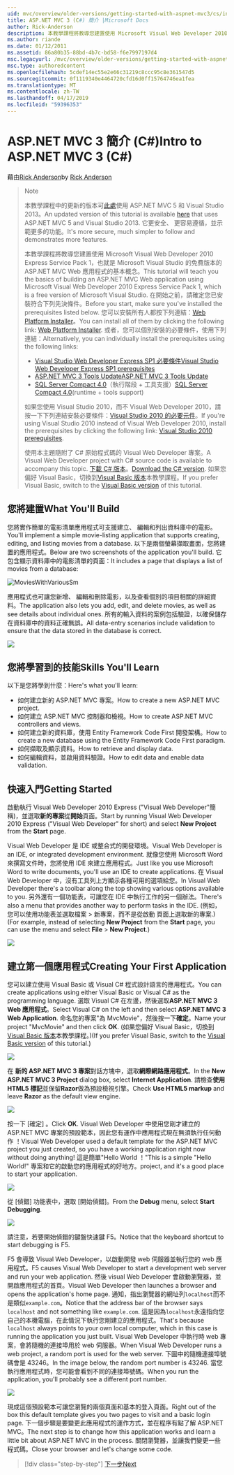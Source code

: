 ```yaml
---
uid: mvc/overview/older-versions/getting-started-with-aspnet-mvc3/cs/intro-to-aspnet-mvc-3
title: ASP.NET MVC 3 (C#) 簡介 |Microsoft Docs
author: Rick-Anderson
description: 本教學課程將教導您建置使用 Microsoft Visual Web Developer 2010 Express Service Pack 1，也就是 ASP.NET MVC Web 應用程式的基本概念...
ms.author: riande
ms.date: 01/12/2011
ms.assetid: 86a80b35-88bd-4b7c-bd58-f6e7997197d4
msc.legacyurl: /mvc/overview/older-versions/getting-started-with-aspnet-mvc3/cs/intro-to-aspnet-mvc-3
msc.type: authoredcontent
ms.openlocfilehash: 5cdef14ec55e2e66c31219c8ccc95c8e361547d5
ms.sourcegitcommit: 0f1119340e4464720cfd16d0ff15764746ea1fea
ms.translationtype: MT
ms.contentlocale: zh-TW
ms.lasthandoff: 04/17/2019
ms.locfileid: "59396353"
---
```

# <a name="intro-to-aspnet-mvc-3-c"></a><span data-ttu-id="bc871-103">ASP.NET MVC 3 簡介 (C#)</span><span class="sxs-lookup"><span data-stu-id="bc871-103">Intro to ASP.NET MVC 3 (C#)</span></span>

<span data-ttu-id="bc871-104">藉由[Rick Anderson]((https://twitter.com/RickAndMSFT))</span><span class="sxs-lookup"><span data-stu-id="bc871-104">by [Rick Anderson]((https://twitter.com/RickAndMSFT))</span></span>

> > [!NOTE]
> > <span data-ttu-id="bc871-105">本教學課程中的更新的版本可[此處](../../../getting-started/introduction/getting-started.md)使用 ASP.NET MVC 5 和 Visual Studio 2013。</span><span class="sxs-lookup"><span data-stu-id="bc871-105">An updated version of this tutorial is available [here](../../../getting-started/introduction/getting-started.md) that uses ASP.NET MVC 5 and Visual Studio 2013.</span></span> <span data-ttu-id="bc871-106">它更安全、 更容易遵循，並示範更多的功能。</span><span class="sxs-lookup"><span data-stu-id="bc871-106">It's more secure, much simpler to follow and demonstrates more features.</span></span>
> 
> 
> <span data-ttu-id="bc871-107">本教學課程將教導您建置使用 Microsoft Visual Web Developer 2010 Express Service Pack 1，也就是 Microsoft Visual Studio 的免費版本的 ASP.NET MVC Web 應用程式的基本概念。</span><span class="sxs-lookup"><span data-stu-id="bc871-107">This tutorial will teach you the basics of building an ASP.NET MVC Web application using Microsoft Visual Web Developer 2010 Express Service Pack 1, which is a free version of Microsoft Visual Studio.</span></span> <span data-ttu-id="bc871-108">在開始之前，請確定您已安裝符合下列先決條件。</span><span class="sxs-lookup"><span data-stu-id="bc871-108">Before you start, make sure you've installed the prerequisites listed below.</span></span> <span data-ttu-id="bc871-109">您可以安裝所有人都按下列連結：[Web Platform Installer](https://www.microsoft.com/web/gallery/install.aspx?appid=VWD2010SP1Pack)。</span><span class="sxs-lookup"><span data-stu-id="bc871-109">You can install all of them by clicking the following link: [Web Platform Installer](https://www.microsoft.com/web/gallery/install.aspx?appid=VWD2010SP1Pack).</span></span> <span data-ttu-id="bc871-110">或者，您可以個別安裝的必要條件，使用下列連結：</span><span class="sxs-lookup"><span data-stu-id="bc871-110">Alternatively, you can individually install the prerequisites using the following links:</span></span>
> 
> - [<span data-ttu-id="bc871-111">Visual Studio Web Developer Express SP1 必要條件</span><span class="sxs-lookup"><span data-stu-id="bc871-111">Visual Studio Web Developer Express SP1 prerequisites</span></span>](https://www.microsoft.com/web/gallery/install.aspx?appid=VWD2010SP1Pack)
> - [<span data-ttu-id="bc871-112">ASP.NET MVC 3 Tools Update</span><span class="sxs-lookup"><span data-stu-id="bc871-112">ASP.NET MVC 3 Tools Update</span></span>](https://www.microsoft.com/web/gallery/install.aspx?appsxml=&amp;appid=MVC3)
> - <span data-ttu-id="bc871-113">[SQL Server Compact 4.0](https://www.microsoft.com/web/gallery/install.aspx?appid=SQLCE;SQLCEVSTools_4_0)（執行階段 + 工具支援）</span><span class="sxs-lookup"><span data-stu-id="bc871-113">[SQL Server Compact 4.0](https://www.microsoft.com/web/gallery/install.aspx?appid=SQLCE;SQLCEVSTools_4_0)(runtime + tools support)</span></span>
> 
> <span data-ttu-id="bc871-114">如果您使用 Visual Studio 2010，而不 Visual Web Developer 2010，請按一下下列連結安裝必要條件：[Visual Studio 2010 的必要元件](https://www.microsoft.com/web/gallery/install.aspx?appsxml=&amp;appid=VS2010SP1Pack)。</span><span class="sxs-lookup"><span data-stu-id="bc871-114">If you're using Visual Studio 2010 instead of Visual Web Developer 2010, install the prerequisites by clicking the following link: [Visual Studio 2010 prerequisites](https://www.microsoft.com/web/gallery/install.aspx?appsxml=&amp;appid=VS2010SP1Pack).</span></span>
> 
> <span data-ttu-id="bc871-115">使用本主題隨附了 C# 原始程式碼的 Visual Web Developer 專案。</span><span class="sxs-lookup"><span data-stu-id="bc871-115">A Visual Web Developer project with C# source code is available to accompany this topic.</span></span> <span data-ttu-id="bc871-116">[下載 C# 版本](https://code.msdn.microsoft.com/Introduction-to-MVC-3-10d1b098)。</span><span class="sxs-lookup"><span data-stu-id="bc871-116">[Download the C# version](https://code.msdn.microsoft.com/Introduction-to-MVC-3-10d1b098).</span></span> <span data-ttu-id="bc871-117">如果您偏好 Visual Basic，切換到[Visual Basic 版本](../vb/intro-to-aspnet-mvc-3.md)本教學課程。</span><span class="sxs-lookup"><span data-stu-id="bc871-117">If you prefer Visual Basic, switch to the [Visual Basic version](../vb/intro-to-aspnet-mvc-3.md) of this tutorial.</span></span>


## <a name="what-youll-build"></a><span data-ttu-id="bc871-118">您將建置</span><span class="sxs-lookup"><span data-stu-id="bc871-118">What You'll Build</span></span>

<span data-ttu-id="bc871-119">您將實作簡單的電影清單應用程式可支援建立、 編輯和列出資料庫中的電影。</span><span class="sxs-lookup"><span data-stu-id="bc871-119">You'll implement a simple movie-listing application that supports creating, editing, and listing movies from a database.</span></span> <span data-ttu-id="bc871-120">以下是兩個螢幕擷取畫面，您將建置的應用程式。</span><span class="sxs-lookup"><span data-stu-id="bc871-120">Below are two screenshots of the application you'll build.</span></span> <span data-ttu-id="bc871-121">它包含顯示資料庫中的電影清單的頁面：</span><span class="sxs-lookup"><span data-stu-id="bc871-121">It includes a page that displays a list of movies from a database:</span></span>

![MoviesWithVariousSm](intro-to-aspnet-mvc-3/_static/image1.png)

<span data-ttu-id="bc871-123">應用程式也可讓您新增、 編輯和刪除電影，以及查看個別的項目相關的詳細資料。</span><span class="sxs-lookup"><span data-stu-id="bc871-123">The application also lets you add, edit, and delete movies, as well as see details about individual ones.</span></span> <span data-ttu-id="bc871-124">所有的輸入資料的案例包括驗證，以確保儲存在資料庫中的資料正確無誤。</span><span class="sxs-lookup"><span data-stu-id="bc871-124">All data-entry scenarios include validation to ensure that the data stored in the database is correct.</span></span>

![](intro-to-aspnet-mvc-3/_static/image2.png)

## <a name="skills-youll-learn"></a><span data-ttu-id="bc871-125">您將學習到的技能</span><span class="sxs-lookup"><span data-stu-id="bc871-125">Skills You'll Learn</span></span>

<span data-ttu-id="bc871-126">以下是您將學到什麼：</span><span class="sxs-lookup"><span data-stu-id="bc871-126">Here's what you'll learn:</span></span>

- <span data-ttu-id="bc871-127">如何建立新的 ASP.NET MVC 專案。</span><span class="sxs-lookup"><span data-stu-id="bc871-127">How to create a new ASP.NET MVC project.</span></span>
- <span data-ttu-id="bc871-128">如何建立 ASP.NET MVC 控制器和檢視。</span><span class="sxs-lookup"><span data-stu-id="bc871-128">How to create ASP.NET MVC controllers and views.</span></span>
- <span data-ttu-id="bc871-129">如何建立新的資料庫，使用 Entity Framework Code First 開發架構。</span><span class="sxs-lookup"><span data-stu-id="bc871-129">How to create a new database using the Entity Framework Code First paradigm.</span></span>
- <span data-ttu-id="bc871-130">如何擷取及顯示資料。</span><span class="sxs-lookup"><span data-stu-id="bc871-130">How to retrieve and display data.</span></span>
- <span data-ttu-id="bc871-131">如何編輯資料，並啟用資料驗證。</span><span class="sxs-lookup"><span data-stu-id="bc871-131">How to edit data and enable data validation.</span></span>

## <a name="getting-started"></a><span data-ttu-id="bc871-132">快速入門</span><span class="sxs-lookup"><span data-stu-id="bc871-132">Getting Started</span></span>

<span data-ttu-id="bc871-133">啟動執行 Visual Web Developer 2010 Express ("Visual Web Developer"簡稱)，並選取**新的專案**從**開始**頁面。</span><span class="sxs-lookup"><span data-stu-id="bc871-133">Start by running Visual Web Developer 2010 Express ("Visual Web Developer" for short) and select **New Project** from the **Start** page.</span></span>

<span data-ttu-id="bc871-134">Visual Web Developer 是 IDE 或整合式的開發環境。</span><span class="sxs-lookup"><span data-stu-id="bc871-134">Visual Web Developer is an IDE, or integrated development environment.</span></span> <span data-ttu-id="bc871-135">就像您使用 Microsoft Word 來撰寫文件時，您將使用 IDE 來建立應用程式。</span><span class="sxs-lookup"><span data-stu-id="bc871-135">Just like you use Microsoft Word to write documents, you'll use an IDE to create applications.</span></span> <span data-ttu-id="bc871-136">在 Visual Web Developer 中，沒有工具列上方顯示各種可用的選項給您。</span><span class="sxs-lookup"><span data-stu-id="bc871-136">In Visual Web Developer there's a toolbar along the top showing various options available to you.</span></span> <span data-ttu-id="bc871-137">另外還有一個功能表，可讓您在 IDE 中執行工作的另一個辦法。</span><span class="sxs-lookup"><span data-stu-id="bc871-137">There's also a menu that provides another way to perform tasks in the IDE.</span></span> <span data-ttu-id="bc871-138">(例如，您可以使用功能表並選取檔案 &gt; 新專案，而不是從啟動 頁面上選取新的專案.)</span><span class="sxs-lookup"><span data-stu-id="bc871-138">(For example, instead of selecting **New Project** from the **Start** page, you can use the menu and select **File** &gt; **New Project**.)</span></span>

[![](intro-to-aspnet-mvc-3/_static/image4.png)](intro-to-aspnet-mvc-3/_static/image3.png)

## <a name="creating-your-first-application"></a><span data-ttu-id="bc871-139">建立第一個應用程式</span><span class="sxs-lookup"><span data-stu-id="bc871-139">Creating Your First Application</span></span>

<span data-ttu-id="bc871-140">您可以建立使用 Visual Basic 或 Visual C# 程式設計語言的應用程式。</span><span class="sxs-lookup"><span data-stu-id="bc871-140">You can create applications using either Visual Basic or Visual C# as the programming language.</span></span> <span data-ttu-id="bc871-141">選取 Visual C# 在左邊，然後選取**ASP.NET MVC 3 Web 應用程式**。</span><span class="sxs-lookup"><span data-stu-id="bc871-141">Select Visual C# on the left and then select **ASP.NET MVC 3 Web Application**.</span></span> <span data-ttu-id="bc871-142">命名您的專案"為 MvcMovie"，然後按一下**確定**。</span><span class="sxs-lookup"><span data-stu-id="bc871-142">Name your project "MvcMovie" and then click **OK**.</span></span> <span data-ttu-id="bc871-143">(如果您偏好 Visual Basic，切換到[Visual Basic 版本](../vb/intro-to-aspnet-mvc-3.md)本教學課程。)</span><span class="sxs-lookup"><span data-stu-id="bc871-143">(If you prefer Visual Basic, switch to the [Visual Basic version](../vb/intro-to-aspnet-mvc-3.md) of this tutorial.)</span></span>

![](intro-to-aspnet-mvc-3/_static/image5.png)

<span data-ttu-id="bc871-144">在 **新的 ASP.NET MVC 3 專案**對話方塊中，選取**網際網路應用程式**。</span><span class="sxs-lookup"><span data-stu-id="bc871-144">In the **New ASP.NET MVC 3 Project** dialog box, select **Internet Application**.</span></span> <span data-ttu-id="bc871-145">請檢查**使用 HTML5 標記**並保留**Razor**做為預設檢視引擎。</span><span class="sxs-lookup"><span data-stu-id="bc871-145">Check **Use HTML5 markup** and leave **Razor** as the default view engine.</span></span>

![](intro-to-aspnet-mvc-3/_static/image6.png)

<span data-ttu-id="bc871-146">按一下 [確定] 。</span><span class="sxs-lookup"><span data-stu-id="bc871-146">Click **OK**.</span></span> <span data-ttu-id="bc871-147">Visual Web Developer 中使用您剛才建立的 ASP.NET MVC 專案的預設範本，因此您有運作中應用程式現在無須執行任何動作 ！</span><span class="sxs-lookup"><span data-stu-id="bc871-147">Visual Web Developer used a default template for the ASP.NET MVC project you just created, so you have a working application right now without doing anything!</span></span> <span data-ttu-id="bc871-148">這是簡單"Hello World ！"</span><span class="sxs-lookup"><span data-stu-id="bc871-148">This is a simple "Hello World!"</span></span> <span data-ttu-id="bc871-149">專案和它的啟動您的應用程式的好地方。</span><span class="sxs-lookup"><span data-stu-id="bc871-149">project, and it's a good place to start your application.</span></span>

[![](intro-to-aspnet-mvc-3/_static/image8.png)](intro-to-aspnet-mvc-3/_static/image7.png)

<span data-ttu-id="bc871-150">從 [偵錯] 功能表中，選取 [開始偵錯]。</span><span class="sxs-lookup"><span data-stu-id="bc871-150">From the **Debug** menu, select **Start Debugging**.</span></span>

![](intro-to-aspnet-mvc-3/_static/image9.png)

<span data-ttu-id="bc871-151">請注意，若要開始偵錯的鍵盤快速鍵 F5。</span><span class="sxs-lookup"><span data-stu-id="bc871-151">Notice that the keyboard shortcut to start debugging is F5.</span></span>

<span data-ttu-id="bc871-152">F5 會導致 Visual Web Developer，以啟動開發 web 伺服器並執行您的 web 應用程式。</span><span class="sxs-lookup"><span data-stu-id="bc871-152">F5 causes Visual Web Developer to start a development web server and run your web application.</span></span> <span data-ttu-id="bc871-153">然後 visual Web Developer 會啟動瀏覽器，並開啟應用程式的首頁。</span><span class="sxs-lookup"><span data-stu-id="bc871-153">Visual Web Developer then launches a browser and opens the application's home page.</span></span> <span data-ttu-id="bc871-154">通知，指出瀏覽器的網址列`localhost`而不是類似`example.com`。</span><span class="sxs-lookup"><span data-stu-id="bc871-154">Notice that the address bar of the browser says `localhost` and not something like `example.com`.</span></span> <span data-ttu-id="bc871-155">這是因為`localhost`永遠指向您自己的本機電腦，在此情況下執行您剛建立的應用程式。</span><span class="sxs-lookup"><span data-stu-id="bc871-155">That's because `localhost` always points to your own local computer, which in this case is running the application you just built.</span></span> <span data-ttu-id="bc871-156">Visual Web Developer 中執行時 web 專案，會將隨機的連接埠用於 web 伺服器。</span><span class="sxs-lookup"><span data-stu-id="bc871-156">When Visual Web Developer runs a web project, a random port is used for the web server.</span></span> <span data-ttu-id="bc871-157">下圖中的隨機連接埠號碼會是 43246。</span><span class="sxs-lookup"><span data-stu-id="bc871-157">In the image below, the random port number is 43246.</span></span> <span data-ttu-id="bc871-158">當您執行應用程式時，您可能會看到不同的連接埠號碼。</span><span class="sxs-lookup"><span data-stu-id="bc871-158">When you run the application, you'll probably see a different port number.</span></span>

![](intro-to-aspnet-mvc-3/_static/image10.png)

<span data-ttu-id="bc871-159">現成這個預設範本可讓您瀏覽的兩個頁面和基本的登入頁面。</span><span class="sxs-lookup"><span data-stu-id="bc871-159">Right out of the box this default template gives you two pages to visit and a basic login page.</span></span> <span data-ttu-id="bc871-160">下一個步驟是要變更此應用程式的運作方式，並在程序有點了解 ASP.NET MVC。</span><span class="sxs-lookup"><span data-stu-id="bc871-160">The next step is to change how this application works and learn a little bit about ASP.NET MVC in the process.</span></span> <span data-ttu-id="bc871-161">關閉瀏覽器，並讓我們變更一些程式碼。</span><span class="sxs-lookup"><span data-stu-id="bc871-161">Close your browser and let's change some code.</span></span>

> [!div class="step-by-step"]
> [<span data-ttu-id="bc871-162">下一步</span><span class="sxs-lookup"><span data-stu-id="bc871-162">Next</span></span>](adding-a-controller.md)

